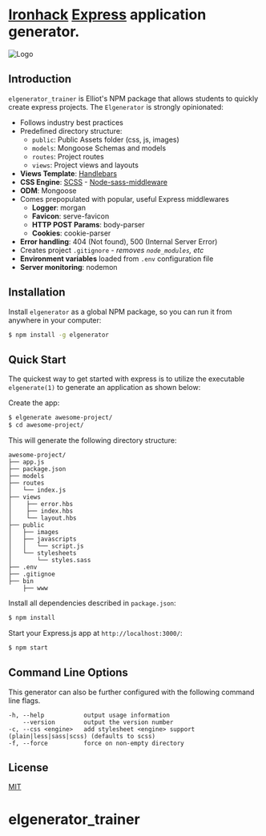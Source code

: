 
# [Ironhack](https://www.ironhack.com) [Express](https://www.npmjs.com/package/express) application generator.

![Logo](https://user-images.githubusercontent.com/23629340/36973210-4e366760-2072-11e8-90c2-54128b787a16.png)

## Introduction

`elgenerator_trainer` is Elliot's NPM package that allows students to quickly create express projects. The `Elgenerator` is strongly opinionated:

- Follows industry best practices
- Predefined directory structure:
    - `public`: Public Assets folder (css, js, images)
    - `models`: Mongoose Schemas and models
    - `routes`: Project routes
    - `views`: Project views and layouts
- **Views Template**: [Handlebars](http://handlebarsjs.com/)
- **CSS Engine**: [SCSS](http://sass-lang.com/) - [Node-sass-middleware]()
- **ODM**: Mongoose
- Comes prepopulated with popular, useful Express middlewares
  - **Logger**: morgan
  - **Favicon**: serve-favicon
  - **HTTP POST Params**: body-parser
  - **Cookies**: cookie-parser
- **Error handling**: 404 (Not found), 500 (Internal Server Error)
- Creates project `.gitignore` - *removes `node_modules`, etc*
- **Environment variables** loaded from `.env` configuration file
- **Server monitoring**: nodemon

## Installation

Install `elgenerator` as a global NPM package, so you can run it from anywhere in your computer:

```sh
$ npm install -g elgenerator
```

## Quick Start

The quickest way to get started with express is to utilize the executable `elgenerate(1)` to generate an application as shown below:

Create the app:

```bash
$ elgenerate awesome-project/
$ cd awesome-project/
```

This will generate the following directory structure:

```
awesome-project/
├── app.js
├── package.json
├── models
├── routes
│   └── index.js
├── views
│    ├── error.hbs
│    ├── index.hbs
│    └── layout.hbs
├── public
│   ├── images
│   ├── javascripts
│   │   └── script.js
│   └── stylesheets
│       └── styles.sass
├── .env
├── .gitignoe
├── bin
    ├── www
```

Install all dependencies described in `package.json`:

```bash
$ npm install
```

Start your Express.js app at `http://localhost:3000/`:

```bash
$ npm start
```

## Command Line Options

This generator can also be further configured with the following command line flags.

    -h, --help           output usage information
        --version        output the version number
    -c, --css <engine>   add stylesheet <engine> support (plain|less|sass|scss) (defaults to scss)
    -f, --force          force on non-empty directory

## License

[MIT](LICENSE)
# elgenerator_trainer
